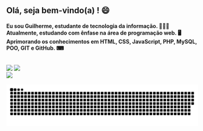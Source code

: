 ## Olá, seja bem-vindo(a) ! 😄

#### Eu sou Guilherme, estudante de tecnologia da informação. 👨🏻‍💻<br>Atualmente, estudando com ênfase na área de programação web. 🖥<br>Aprimorando os conhecimentos em HTML, CSS, JavaScript, PHP, MySQL, POO, GIT e GitHub. ⌨

<br>

<div>
  <img height="160em" src="https://github-readme-stats.vercel.app/api?username=GuilhermeCastelo&show_icons=true&theme=dark&include_all_commits=true&count_private=true"/>
  <img height="160em" src="https://github-readme-stats.vercel.app/api/top-langs/?username=GuilhermeCastelo&langs_count=16&theme=dark"/>
</div>

 <div> 
  <a href="https://www.linkedin.com/in/guilherme-sena-castelo/" target="_blank">
    <img src="https://img.shields.io/badge/-LinkedIn-%230077B5?style=for-the-badge&logo=linkedin&logoColor=white" target="_blank">
  </a> 
  
![Snake animation](https://github.com/GuilhermeCastelo/GuilhermeCastelo/blob/output/github-contribution-grid-snake.svg)
  
 </div>
